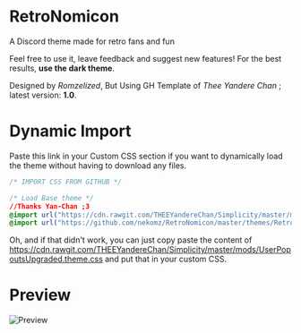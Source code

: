 # RetroNomicon
A Discord theme made for retro fans and fun

Feel free to use it, leave feedback and suggest new features!
For the best results, **use the dark theme**.

Designed by *Romzelized*, But Using GH Template of *Thee Yandere Chan* ; latest version: **1.0**.

# Dynamic Import
Paste this link in your Custom CSS section if you want to
dynamically load the theme without having to download any files.

```css
/* IMPORT CSS FROM GITHUB */

/* Load Base theme */
//Thanks Yan-Chan ;3
@import url("https://cdn.rawgit.com/THEEYandereChan/Simplicity/master/mods/UserPopoutsUpgraded.theme.css");
@import url("https://github.com/nekomz/RetroNomicon/master/themes/Retronomicon.theme.css");
```
Oh, and if that didn't work, you can just copy paste the content of https://cdn.rawgit.com/THEEYandereChan/Simplicity/master/mods/UserPopoutsUpgraded.theme.css
and put that in your custom CSS.

# Preview
![Preview](http://i.imgur.com/H4IQIUs.png)
